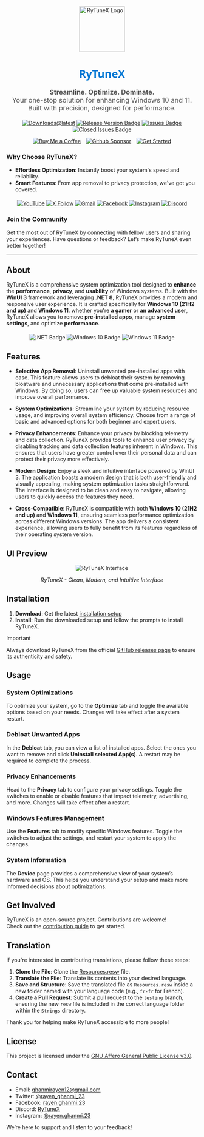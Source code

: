 <div align="center">
  <img src="https://github.com/user-attachments/assets/bc2beddd-99fe-4a50-b85f-0806b754a176" alt="RyTuneX Logo" width="120">
</div>

<h1 align="center" style="font-family: 'Segoe UI', sans-serif; font-weight: 600; color: #0078D4;">RyTuneX</h1>

<p align="center" style="font-size: 1.1rem; color: #555;">
  <strong>Streamline. Optimize. Dominate.</strong><br>
  Your one-stop solution for enhancing Windows 10 and 11. Built with precision, designed for performance.
</p>

<div align="center" style="margin: 20px 0;">
  
  [![Downloads@latest](https://img.shields.io/github/downloads/rayenghanmi/rytunex/total?style=for-the-badge)](https://github.com/rayenghanmi/rytunex/releases/latest/download/RyTuneX.Setup.zip)
  [![Release Version Badge](https://img.shields.io/github/v/release/rayenghanmi/rytunex?style=for-the-badge)](https://github.com/rayenghanmi/rytunex/releases)
  [![Issues Badge](https://img.shields.io/github/issues/rayenghanmi/rytunex?style=for-the-badge)](https://github.com/rayenghanmi/rytunex/issues)
  [![Closed Issues Badge](https://img.shields.io/github/issues-closed/rayenghanmi/rytunex?color=%238256d0&style=for-the-badge)](https://github.com/rayenghanmi/rytunex/issues?q=is%3Aissue+is%3Aclosed)<br>

  <a href="https://www.buymeacoffee.com/rayen.ghanmi.22"><img src="https://img.shields.io/badge/Buy_Me_A_Coffee-FFDD00?style=for-the-badge&logo=buy-me-a-coffee&logoColor=black" alt="Buy Me a Coffee" style="margin-right: 10px;"></a>
  <a href="https://github.com/sponsors/rayenghanmi"><img src="https://img.shields.io/badge/sponsor-30363D?style=for-the-badge&logo=GitHub-Sponsors&logoColor=#white" alt="Github Sponsor" style="margin-right: 10px;"></a>
  <a href="https://github.com/rayenghanmi/RyTuneX/wiki/Installation"><img src="https://img.shields.io/badge/Get%20Started-RyTuneX-blue?style=for-the-badge" alt="Get Started"></a>
</div>

### Why Choose RyTuneX?
- **Effortless Optimization**: Instantly boost your system's speed and reliability.
- **Smart Features**: From app removal to privacy protection, we've got you covered.

<div align="center" style="margin: 20px 0;">
  <a href="https://youtube.com/@rayen.ghanmi.23?sub_confirmation=1"><img src="https://img.shields.io/badge/YouTube-FF0000?style=for-the-badge&logo=youtube&logoColor=white" alt="YouTube"></a>
  <a href="https://twitter.com/rayen_ghanmi_23"><img src="https://img.shields.io/badge/X-000000?style=for-the-badge&logo=x&logoColor=white" alt="X Follow"></a>
  <a href="mailto:ghanmirayen12@gmail.com"><img src="https://img.shields.io/badge/Gmail-D14836?style=for-the-badge&logo=gmail&logoColor=white" alt="Gmail"></a>
  <a href="https://www.facebook.com/rayen.ghanmi.23"><img src="https://img.shields.io/badge/Facebook-1877F2?style=for-the-badge&logo=facebook&logoColor=white" alt="Facebook"></a>
  <a href="https://www.instagram.com/rayen.ghanmi.23"><img src="https://img.shields.io/badge/Instagram-E4405F?style=for-the-badge&logo=instagram&logoColor=white" alt="Instagram"></a>
  <a href="https://discord.gg/gyBzyd364t"><img src="https://img.shields.io/badge/Discord-5865F2?style=for-the-badge&logo=discord&logoColor=white" alt="Discord"></a>
</div>

### Join the Community
Get the most out of RyTuneX by connecting with fellow users and sharing your experiences. Have questions or feedback? Let’s make RyTuneX even better together!

---

## About

RyTuneX is a comprehensive system optimization tool designed to **enhance** the **performance**, **privacy**, and **usability** of Windows systems. Built with the **WinUI 3** framework and leveraging **.NET 8**, RyTuneX provides a modern and responsive user experience. It is crafted specifically for **Windows 10 (21H2 and up)** and **Windows 11**. whether you're **a gamer** or **an advanced user**, RyTuneX allows you to remove **pre-installed apps**, manage **system settings**, and optimize **performance**.

<div align="center" style="margin: 20px 0;">
  <img src="https://img.shields.io/badge/.NET8-512BD4?style=for-the-badge&logo=dotnet&logoColor=white" alt=".NET Badge" />
  <img src="https://img.shields.io/badge/Windows_10-0078d7?style=for-the-badge&logo=windows-10&logoColor=white" alt="Windows 10 Badge" />
  <img src="https://img.shields.io/badge/Windows_11-0078d4?style=for-the-badge&logo=windows-11&logoColor=white" alt="Windows 11 Badge" />
</div>

## Features

- **Selective App Removal**: Uninstall unwanted pre-installed apps with ease. This feature allows users to debloat their system by removing bloatware and unnecessary applications that come pre-installed with Windows. By doing so, users can free up valuable system resources and improve overall performance.

- **System Optimizations**: Streamline your system by reducing resource usage, and improving overall system efficiency. Choose from a range of basic and advanced options for both beginner and expert users.

- **Privacy Enhancements**: Enhance your privacy by blocking telemetry and data collection. RyTuneX provides tools to enhance user privacy by disabling tracking and data collection features inherent in Windows. This ensures that users have greater control over their personal data and can protect their privacy more effectively.

- **Modern Design**: Enjoy a sleek and intuitive interface powered by WinUI 3. The application boasts a modern design that is both user-friendly and visually appealing, making system optimization tasks straightforward. The interface is designed to be clean and easy to navigate, allowing users to quickly access the features they need.

- **Cross-Compatible**: RyTuneX is compatible with both **Windows 10 (21H2 and up)** and **Windows 11**, ensuring seamless performance optimization across different Windows versions. The app delivers a consistent experience, allowing users to fully benefit from its features regardless of their operating system version.

## UI Preview

<div align="center">
  <picture>
    <source media="(prefers-color-scheme: dark)" srcset="https://github.com/user-attachments/assets/e8d2ad64-0401-4b1f-b7c9-c4fc09979459" />
    <source media="(prefers-color-scheme: light)" srcset="https://github.com/user-attachments/assets/86448dc8-49f8-4f80-ab6b-7c8da26e2d2f" />
    <img alt="RyTuneX Interface" src="https://github.com/user-attachments/assets/e8d2ad64-0401-4b1f-b7c9-c4fc09979459" />
  </picture>
  <p><em>RyTuneX - Clean, Modern, and Intuitive Interface</em></p>
</div>

## Installation

1. **Download**: Get the latest [installation setup](https://github.com/rayenghanmi/RyTuneX/releases/latest)
2. **Install**: Run the downloaded setup and follow the prompts to install RyTuneX.

> [!IMPORTANT]  
> Always download RyTuneX from the official [GitHub releases page](https://github.com/rayenghanmi/RyTuneX/releases) to ensure its authenticity and safety.

## Usage

### System Optimizations
To optimize your system, go to the **Optimize** tab and toggle the available options based on your needs. Changes will take effect after a system restart.

### Debloat Unwanted Apps
In the **Debloat** tab, you can view a list of installed apps. Select the ones you want to remove and click **Uninstall selected App(s)**. A restart may be required to complete the process.

### Privacy Enhancements
Head to the **Privacy** tab to configure your privacy settings. Toggle the switches to enable or disable features that impact telemetry, advertising, and more. Changes will take effect after a restart.

### Windows Features Management
Use the **Features** tab to modify specific Windows features. Toggle the switches to adjust the settings, and restart your system to apply the changes.

### System Information
The **Device** page provides a comprehensive view of your system’s hardware and OS. This helps you understand your setup and make more informed decisions about optimizations.

## Get Involved

RyTuneX is an open-source project. Contributions are welcome!  
Check out the [contribution guide](https://github.com/rayenghanmi/RyTuneX/blob/main/CONTRIBUTING.md) to get started.

## Translation

If you're interested in contributing translations, please follow these steps:

1. **Clone the File**: Clone the [Resources.resw](../testing/Strings/en-us/Resources.resw) file.
2. **Translate the File**: Translate its contents into your desired language.
3. **Save and Structure**: Save the translated file as `Resources.resw` inside a new folder named with your language code (e.g., `fr-fr` for French).
4. **Create a Pull Request**: Submit a pull request to the `testing` branch, ensuring the new `resw` file is included in the correct language folder within the `Strings` directory.

Thank you for helping make RyTuneX accessible to more people!

## License

This project is licensed under the [GNU Affero General Public License v3.0](https://github.com/rayenghanmi/RyTuneX/blob/main/LICENSE.md).

## Contact

- Email: [ghanmirayen12@gmail.com](mailto:ghanmirayen12@gmail.com)
- Twitter: [@rayen_ghanmi_23](https://twitter.com/rayen_ghanmi_23)
- Facebook: [rayen.ghanmi.23](https://www.facebook.com/rayen.ghanmi.23)
- Discord: [RyTuneX](https://discord.gg/gyBzyd364t)
- Instagram: [@rayen.ghanmi.23](https://instagram.com/rayen.ghanmi.23)

We’re here to support and listen to your feedback!
